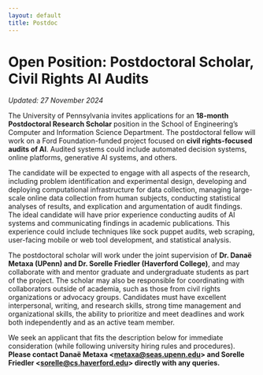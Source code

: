 ```yaml
---
layout: default
title: Postdoc
---
```


# Open Position: Postdoctoral Scholar, Civil Rights AI Audits

*Updated: 27 November 2024*

The University of Pennsylvania invites applications for an **18-month Postdoctoral Research Scholar** position in the School of Engineering’s Computer and Information Science Department. The postdoctoral fellow will work on a Ford Foundation-funded project focused on **civil rights-focused audits of AI**. Audited systems could include automated decision systems, online platforms, generative AI systems, and others. 

The candidate will be expected to engage with all aspects of the research, including problem identification and experimental design, developing and deploying computational infrastructure for data collection, managing large-scale online data collection from human subjects, conducting statistical analyses of results, and explication and argumentation of audit findings. The ideal candidate will have prior experience conducting audits of AI systems and communicating findings in academic publications. This experience could include techniques like sock puppet audits, web scraping, user-facing mobile or web tool development, and statistical analysis. 

The postdoctoral scholar will work under the joint supervision of **Dr. Danaë Metaxa (UPenn) and Dr. Sorelle Friedler (Haverford College)**, and may collaborate with and mentor graduate and undergraduate students as part of the project. The scholar may also be responsible for coordinating with collaborators outside of academia, such as those from civil rights organizations or advocacy groups. Candidates must have excellent interpersonal, writing, and research skills, strong time management and organizational skills, the ability to prioritize and meet deadlines and work both independently and as an active team member.  

We seek an applicant that fits the description below for immediate consideration (while following university hiring rules and procedures). **Please contact Danaë Metaxa  <[metaxa@seas.upenn.edu][dmemail]> and Sorelle Friedler <[sorelle@cs.haverford.edu][sfemail]> directly with any queries.**

[dmemail]: mailto:metaxa@seas.upenn.edu
[sfemail]: mailto:sorelle@cs.haverford.edu